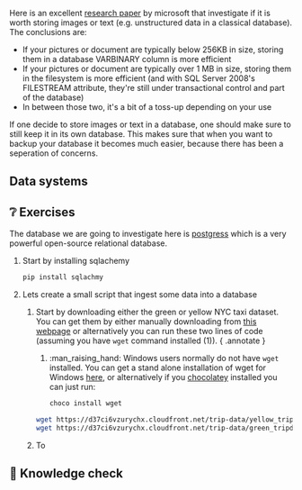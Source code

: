 

Here is an excellent
[research paper](https://www.microsoft.com/en-us/research/publication/to-blob-or-not-to-blob-large-object-storage-in-a-database-or-a-filesystem/) 
by microsoft that investigate if it is worth storing images or text (e.g. unstructured data in a classical database). The
conclusions are:

* If your pictures or document are typically below 256KB in size, storing them in a database VARBINARY column is more efficient
* If your pictures or document are typically over 1 MB in size, storing them in the filesystem is more efficient (and with SQL Server 2008's FILESTREAM attribute, they're still under transactional control and part of the database)
* In between those two, it's a bit of a toss-up depending on your use

If one decide to store images or text in a database, one should make sure to still keep it in its own database. This makes
sure that when you want to backup your database it becomes much easier, because there has been a seperation of concerns.

## Data systems



## ❔ Exercises

The database we are going to investigate here is [postgress](https://www.postgresql.org/) which is a very powerful
open-source relational database.

1. Start by installing sqlachemy

    ```bash
    pip install sqlachmy
    ```

2. Lets create a small script that ingest some data into a database

    1. Start by downloading either the green or yellow NYC taxi dataset. You can get them by either manually downloading
        from [this webpage](https://www.nyc.gov/site/tlc/about/tlc-trip-record-data.page) or alternatively you can run
        these two lines of code (assuming you have `wget` command installed (1)).
        { .annotate }
        
        1. :man_raising_hand: Windows users normally do not have `wget` installed. You can get a stand alone 
            installation of wget for Windows [here](https://gnuwin32.sourceforge.net/packages/wget.htm), or
            alternatively if you [chocolatey](https://community.chocolatey.org/) installed you can just run:

            ```bash
            choco install wget
            ```

        ```bash
        wget https://d37ci6vzurychx.cloudfront.net/trip-data/yellow_tripdata_2023-01.parquet
        wget https://d37ci6vzurychx.cloudfront.net/trip-data/green_tripdata_2023-01.parquet
        ```

    2. To 




## 🧠 Knowledge check
